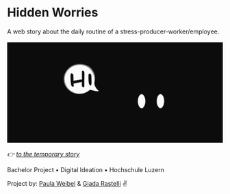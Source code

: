 # Hidden Worries 
A web story about the daily routine of a stress-producer-worker/employee. 
 <br />
 <br />
![shot](cover-image/cover-page1.png)

*👉 [to the temporary story](https://bproj.netlify.app)*

Bachelor Project • Digital Ideation • Hochschule Luzern <br />

Project by: 
[Paula Weibel](https://github.com/paulaweibel) & [Giada Rastelli](https://github.com/giadarastelli) ✌️

